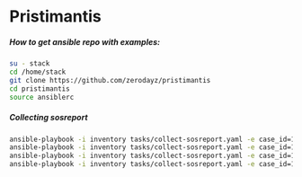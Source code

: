 # Pristimantis
##### How to get ansible repo with examples:
```bash
su - stack
cd /home/stack
git clone https://github.com/zerodayz/pristimantis
cd pristimantis
source ansiblerc
```


##### Collecting sosreport

```bash
ansible-playbook -i inventory tasks/collect-sosreport.yaml -e case_id=12345 -e only_plugins=system -e hosts=overcloud --list-hosts
ansible-playbook -i inventory tasks/collect-sosreport.yaml -e case_id=12345 -e only_plugins=system -e hosts=Compute --list-hosts
ansible-playbook -i inventory tasks/collect-sosreport.yaml -e case_id=12345 -e only_plugins=system -e hosts=Controller --list-hosts
ansible-playbook -i inventory tasks/collect-sosreport.yaml -e case_id=12345 -e only_plugins=system -e hosts=overcloud-compute-0 --list-hosts
```
